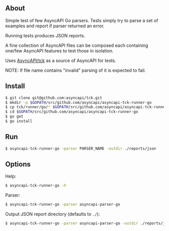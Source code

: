 ## About

Simple test of few AsyncAPI Go parsers. Tests simply try to parse a set of examples and report if parser returned an error.

Running tests produces JSON reports.

A fine collection of AsyncAPI files can be composed each containing one/few AsyncAPI features to test those in isolation.

Uses [AsyncAPI/tck](https://github.com/asyncapi/tck/tests/asyncapi-2.0) as a source of AsyncAPI for tests.

NOTE: If file name contains "invalid" parsing of it is expected to fail.

## Install

```sh
$ git clone git@github.com:asyncapi/tck.git
$ mkdir -p $GOPATH/src/github.com/asyncapi/asyncapi-tck-runner-go
$ cp tck/runner/go/* $GOPATH/src/github.com/asyncapi/asyncapi-tck-runner-go
$ cd $GOPATH/src/github.com/asyncapi/asyncapi-tck-runner-go
$ go get
$ go install
```

## Run

```sh
$ asyncapi-tck-runner-go -parser PARSER_NAME -outdir ./reports/json
```

## Options

Help:

```sh
$ asyncapi-tck-runner-go -h
```

Parser:
```sh
$ asyncapi-tck-runner-go -parser asyncapi-parser-go
```

Output JSON report directory (defaults to `./`):
```sh
$ asyncapi-tck-runner-go -parser asyncapi-parser-go -outdir ./reports/json
```

